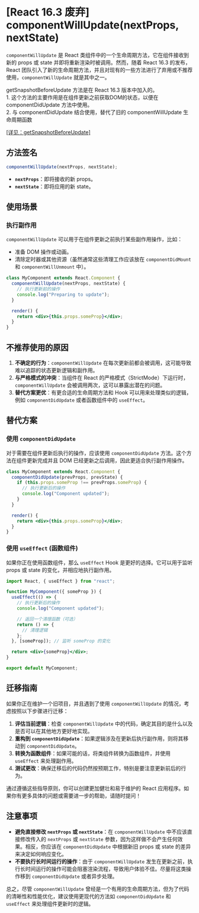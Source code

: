 # <errb>[React 16.3 废弃]</errb> componentWillUpdate(nextProps, nextState)

`componentWillUpdate` 是 React 类组件中的一个生命周期方法，它在组件接收到新的 props 或 state 并即将重新渲染时被调用。然而，随着 React 16.3 的发布，React 团队引入了新的生命周期方法，并且对现有的一些方法进行了弃用或不推荐使用，`componentWillUpdate` 就是其中之一。

<bwp>
<errb> getSnapshotBeforeUpdate </errb>方法是在 <errb> React 16.3 </errb>版本中加入的‌‌。<br/>
1. 这个方法的主要作用是在组件更新之前获取DOM的状态，以便在<errb> componentDidUpdate </errb>方法中使用。<br/>
2. 与<errb> componentDidUpdate </errb> 结合使用，替代了旧的 <errb> componentWillUpdate </errb>生命周期函数
</bwp>

[[详见：getSnapshotBeforeUpdate]](./getSnapshotBeforeUpdate.md)

## 方法签名

```jsx
componentWillUpdate(nextProps, nextState);
```

- **`nextProps`**：即将接收的新 props。
- **`nextState`**：即将应用的新 state。

## 使用场景

### 执行副作用

`componentWillUpdate` 可以用于在组件更新之前执行某些副作用操作，比如：

- 准备 DOM 操作或动画。
- 清除定时器或其他资源（虽然通常这些清理工作应该放在 `componentDidMount` 和 `componentWillUnmount` 中）。

```jsx
class MyComponent extends React.Component {
  componentWillUpdate(nextProps, nextState) {
    // 执行更新前的操作
    console.log("Preparing to update");
  }

  render() {
    return <div>{this.props.someProp}</div>;
  }
}
```

## 不推荐使用的原因

1. **不确定的行为**：`componentWillUpdate` 在每次更新前都会被调用，这可能导致难以追踪的状态更新逻辑和副作用。
2. **与严格模式的冲突**：当组件在 React 的严格模式（StrictMode）下运行时，`componentWillUpdate` 会被调用两次，这可以暴露出潜在的问题。
3. **替代方案更优**：有更合适的生命周期方法和 Hook 可以用来处理类似的逻辑，例如 `componentDidUpdate` 或者函数组件中的 `useEffect`。

## 替代方案

### 使用 `componentDidUpdate`

对于需要在组件更新后执行的操作，应该使用 `componentDidUpdate` 方法。这个方法在组件更新完成并且 DOM 已经更新之后调用，因此更适合执行副作用操作。

```jsx
class MyComponent extends React.Component {
  componentDidUpdate(prevProps, prevState) {
    if (this.props.someProp !== prevProps.someProp) {
      // 执行更新后的操作
      console.log("Component updated");
    }
  }

  render() {
    return <div>{this.props.someProp}</div>;
  }
}
```

### 使用 `useEffect` (函数组件)

如果你正在使用函数组件，那么 `useEffect` Hook 是更好的选择。它可以用于监听 props 或 state 的变化，并相应地执行副作用。

```jsx
import React, { useEffect } from "react";

function MyComponent({ someProp }) {
  useEffect(() => {
    // 执行更新后的操作
    console.log("Component updated");

    // 返回一个清理函数（可选）
    return () => {
      // 清理逻辑
    };
  }, [someProp]); // 监听 someProp 的变化

  return <div>{someProp}</div>;
}

export default MyComponent;
```

## 迁移指南

如果你正在维护一个旧项目，并且遇到了使用 `componentWillUpdate` 的情况，考虑按照以下步骤进行迁移：

1. **评估当前逻辑**：检查 `componentWillUpdate` 中的代码，确定其目的是什么以及是否可以在其他地方更好地实现。
2. **重构到 `componentDidUpdate`**：如果逻辑涉及在更新后执行副作用，则将其移动到 `componentDidUpdate`。
3. **转换为函数组件**：如果可能的话，将类组件转换为函数组件，并使用 `useEffect` 来处理副作用。
4. **测试更改**：确保迁移后的代码仍然按预期工作，特别是要注意更新前后的行为。

通过遵循这些指导原则，你可以创建更加健壮和易于维护的 React 应用程序。如果你有更多具体的问题或需要进一步的帮助，请随时提问！

## 注意事项

- **避免直接修改 `nextProps` 或 `nextState`**：在 `componentWillUpdate` 中不应该直接修改传入的 `nextProps` 或 `nextState` 参数，因为这样做不会产生任何效果。相反，你应该在 `componentDidUpdate` 中根据新旧 props 或 state 的差异来决定如何响应变化。
- **不要执行长时间运行的操作**：由于 `componentWillUpdate` 发生在更新之前，执行长时间运行的操作可能会阻塞渲染流程，导致用户体验不佳。尽量将这类操作移到 `componentDidUpdate` 或者异步处理。

总之，尽管 `componentWillUpdate` 曾经是一个有用的生命周期方法，但为了代码的清晰性和性能优化，建议使用更现代的方法如 `componentDidUpdate` 和 `useEffect` 来处理组件更新时的逻辑。

